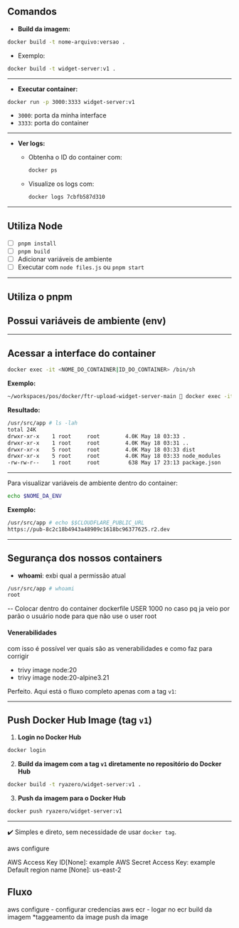 ## Comandos

* **Build da imagem:**

```bash
docker build -t nome-arquivo:versao .
```

* Exemplo:

```bash
docker build -t widget-server:v1 .
```

---

* **Executar container:**

```bash
docker run -p 3000:3333 widget-server:v1
```

* `3000`: porta da minha interface
* `3333`: porta do container

---

* **Ver logs:**

  * Obtenha o ID do container com:

    ```bash
    docker ps
    ```

  * Visualize os logs com:

    ```bash
    docker logs 7cbfb587d310
    ```

---

## Utiliza Node

* [ ] `pnpm install`
* [ ] `pnpm build`
* [ ] Adicionar variáveis de ambiente
* [ ] Executar com `node files.js` ou `pnpm start`

---

## Utiliza o pnpm

## Possui variáveis de ambiente (env)

---

## Acessar a interface do container

```bash
docker exec -it <NOME_DO_CONTAINER|ID_DO_CONTAINER> /bin/sh
```

**Exemplo:**

```bash
~/workspaces/pos/docker/ftr-upload-widget-server-main  docker exec -it amazing_wright /bin/sh
```

**Resultado:**

```bash
/usr/src/app # ls -lah
total 24K    
drwxr-xr-x    1 root     root        4.0K May 18 03:33 .
drwxr-xr-x    1 root     root        4.0K May 18 03:31 ..
drwxr-xr-x    5 root     root        4.0K May 18 03:33 dist
drwxr-xr-x    5 root     root        4.0K May 18 03:33 node_modules
-rw-rw-r--    1 root     root         638 May 17 23:13 package.json
```

---

Para visualizar variáveis de ambiente dentro do container:

```bash
echo $NOME_DA_ENV
```

**Exemplo:**

```bash
/usr/src/app # echo $$CLOUDFLARE_PUBLIC_URL
https://pub-8c2c18b4943a48909c1618bc96377625.r2.dev
```

---

## Segurança dos nossos containers

- **whoami**: exbi qual a permissão atual
```bash
/usr/src/app # whoami
root
```

-- Colocar dentro do container dockerfile USER 1000 no caso pq ja veio por parão o usuário node para que não use o user root 


#### Venerabilidades
com isso é possível ver quais são as venerabilidades e como faz para corrigir
- trivy image node:20
- trivy image node:20-alpine3.21 


Perfeito. Aqui está o fluxo completo apenas com a tag `v1`:

---

## Push Docker Hub Image (tag `v1`)

1. **Login no Docker Hub**

```bash
docker login
```

2. **Build da imagem com a tag `v1` diretamente no repositório do Docker Hub**

```bash
docker build -t ryazero/widget-server:v1 .
```

3. **Push da imagem para o Docker Hub**

```bash
docker push ryazero/widget-server:v1
```

---

✔️ Simples e direto, sem necessidade de usar `docker tag`.


aws configure

AWS Access Key ID[None]: example
AWS Secret Access Key: example
Default region name [None]: us-east-2


## Fluxo
aws configure - configurar credencias
aws ecr - logar no ecr
build da imagem
*taggeamento da image
push da image